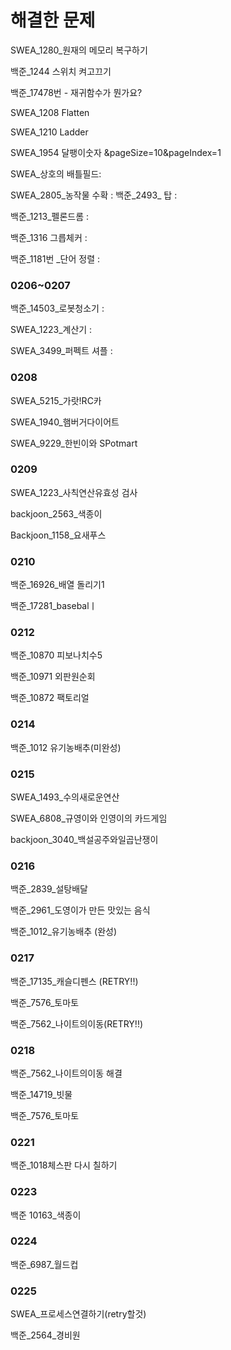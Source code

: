 
# 해결한 문제

SWEA_1280_원재의 메모리 복구하기 

백준_1244 스위치 켜고끄기 

백준_17478번 - 재귀함수가 뭔가요? 

 
SWEA_1208 Flatten

SWEA_1210 Ladder

SWEA_1954 달팽이숫자 &pageSize=10&pageIndex=1

SWEA_상호의 배틀필드: 

SWEA_2805_농작물 수확 :
백준_2493_ 탑 :

백준_1213_펠론드롬 : 

백준_1316 그릅체커 :

백준_1181번 _단어 정렬 : 

### 0206~0207

백준_14503_로봇청소기 : 

SWEA_1223_계산기 : 

SWEA_3499_퍼펙트 셔플 :

### 0208
SWEA_5215_가랏!RC카

SWEA_1940_햄버거다이어트

SWEA_9229_한빈이와 SPotmart

### 0209
SWEA_1223_사칙연산유효성 검사

backjoon_2563_색종이

Backjoon_1158_요새푸스


### 0210

백준_16926_배열 돌리기1

백준_17281_basebalㅣ

### 0212

백준_10870 피보나치수5

백준_10971 외판원순회

백준_10872 팩토리얼

### 0214
백준_1012 유기농배추(미완성)

### 0215
SWEA_1493_수의새로운연산

SWEA_6808_규영이와 인영이의 카드게임

backjoon_3040_백설공주와일곱난쟁이


### 0216
백준_2839_설탕배달

백준_2961_도영이가 만든 맛있는 음식

백준_1012_유기농배추 (완성)

### 0217
백준_17135_캐슬디펜스 (RETRY!!)

백준_7576_토마토

백준_7562_나이트의이동(RETRY!!)

### 0218

백준_7562_나이트의이동 해결

백준_14719_빗물

백준_7576_토마토

### 0221
백준_1018체스판 다시 칠하기

### 0223
백준 10163_색종이

### 0224
백준_6987_월드컵

### 0225
SWEA_프로세스연결하기(retry할것)

백준_2564_경비원


